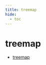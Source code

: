 ```yaml
---
title: treemap
hide:
  - toc
---
```


# treemap

- [treemap](/data-library/treemap/)  
  <small></small>